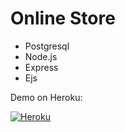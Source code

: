 # Online Store 

- Postgresql
- Node.js
- Express
- Ejs

Demo on Heroku:

[![Heroku](https://im3.ezgif.com/tmp/ezgif-3-941e28c65c5b.gif)](https://onlinestoretestove.herokuapp.com/)
